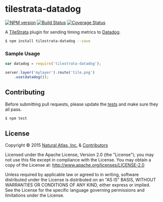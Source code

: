 # tilestrata-datadog
[![NPM version](http://img.shields.io/npm/v/tilestrata-datadog.svg?style=flat)](https://www.npmjs.org/package/tilestrata-datadog)
[![Build Status](http://img.shields.io/travis/naturalatlas/tilestrata-datadog/master.svg?style=flat)](https://travis-ci.org/naturalatlas/tilestrata-datadog)
[![Coverage Status](http://img.shields.io/coveralls/naturalatlas/tilestrata-datadog/master.svg?style=flat)](https://coveralls.io/r/naturalatlas/tilestrata-datadog)

A [TileStrata](https://github.com/naturalatlas/tilestrata) plugin for sending timing metrics to [Datadog](https://www.datadoghq.com/).

```sh
$ npm install tilestrata-datadog --save
```

### Sample Usage

```js
var datadog = require('tilestrata-datadog');

server.layer('mylayer').route('tile.png')
    .use(datadog());
```

## Contributing

Before submitting pull requests, please update the [tests](test) and make sure they all pass.

```sh
$ npm test
```

## License

Copyright &copy; 2015 [Natural Atlas, Inc.](https://github.com/naturalatlas) & [Contributors](https://github.com/naturalatlas/tilestrata-headers/graphs/contributors)

Licensed under the Apache License, Version 2.0 (the "License"); you may not use this file except in compliance with the License. You may obtain a copy of the License at: http://www.apache.org/licenses/LICENSE-2.0

Unless required by applicable law or agreed to in writing, software distributed under the License is distributed on an "AS IS" BASIS, WITHOUT WARRANTIES OR CONDITIONS OF ANY KIND, either express or implied. See the License for the specific language governing permissions and limitations under the License.
